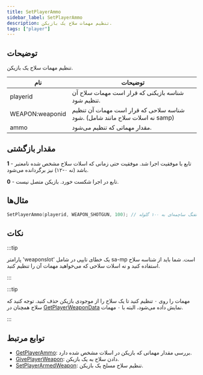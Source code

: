 ```yaml
---
title: SetPlayerAmmo
sidebar_label: SetPlayerAmmo
description: تنظیم مهمات سلاح یک بازیکن.
tags: ["player"]
---
```


## توضیحات

تنظیم مهمات سلاح یک بازیکن.

| نام             | توضیحات                                                                                      |
| --------------- | -------------------------------------------------------------------------------------------- |
| playerid        | شناسه بازیکنی که قرار است مهمات سلاح آن تنظیم شود.                                            |
| WEAPON:weaponid | شناسه سلاحی که قرار است مهمات آن تنظیم شود. (نه اسلات سلاح مانند شامل samp)                |
| ammo            | مقدار مهماتی که تنظیم می‌شود.                                                                 |

## مقدار بازگشتی

**1** - تابع با موفقیت اجرا شد. موفقیت حتی زمانی که اسلات سلاح مشخص شده نامعتبر باشد (نه ۰-۱۲) نیز برگردانده می‌شود.

**0** - تابع در اجرا شکست خورد. بازیکن متصل نیست.

## مثال‌ها

```c
SetPlayerAmmo(playerid, WEAPON_SHOTGUN, 100); // تنظیم مهمات تفنگ ساچمه‌ای به ۱۰۰ گلوله
```

## نکات

:::tip

پارامتر 'weaponslot' یک خطای تایپی در شامل sa-mp است. شما باید از شناسه سلاح استفاده کنید و نه اسلات سلاحی که می‌خواهید مهمات آن را تنظیم کنید.

:::

:::tip

مهمات را روی ۰ تنظیم کنید تا یک سلاح را از موجودی بازیکن حذف کنید. توجه کنید که سلاح همچنان در [GetPlayerWeaponData](GetPlayerWeaponData) نمایش داده می‌شود، البته با ۰ مهمات.

:::

## توابع مرتبط

- [GetPlayerAmmo](GetPlayerAmmo): بررسی مقدار مهماتی که بازیکن در اسلات مشخص شده دارد.
- [GivePlayerWeapon](GivePlayerWeapon): دادن سلاح به یک بازیکن.
- [SetPlayerArmedWeapon](SetPlayerArmedWeapon): تنظیم سلاح مسلح یک بازیکن.